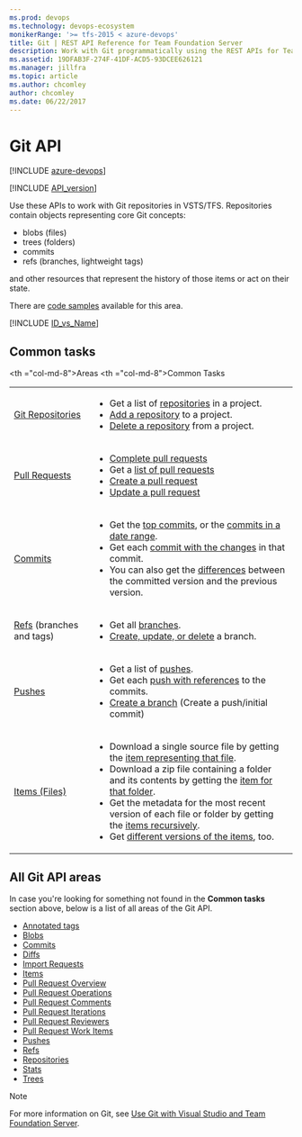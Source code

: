 ```yaml
---
ms.prod: devops
ms.technology: devops-ecosystem
monikerRange: '>= tfs-2015 < azure-devops'
title: Git | REST API Reference for Team Foundation Server
description: Work with Git programmatically using the REST APIs for Team Foundation Server.
ms.assetid: 19DFAB3F-274F-41DF-ACD5-93DCEE626121
ms.manager: jillfra
ms.topic: article
ms.author: chcomley
author: chcomley
ms.date: 06/22/2017
---
```


# Git API

[!INCLUDE [azure-devops](../_data/azure-devops-message.md)]

[!INCLUDE [API_version](../_data/version.md)]

Use these APIs to work with Git repositories in VSTS/TFS.
Repositories contain objects representing core Git concepts:

- blobs (files)
- trees (folders)
- commits
- refs (branches, lightweight tags)

and other resources that represent the history of those items or act on their state.

There are [code samples](https://github.com/Microsoft/vsts-dotnet-samples/blob/master/ClientLibrary/Snippets/Microsoft.TeamServices.Samples.Client/Git) available for this area.

[!INCLUDE [ID_vs_Name](_data/id_or_name.md)]

## Common tasks
<table class="table table-striped; centered-table">
<thead class="thead-inverse">
    <tr>
        &lt;th =&quot;col-md-8&quot;&gt;Areas</th>
        &lt;th =&quot;col-md-8&quot;&gt;Common Tasks</th>
    </tr>
</thead>
<tbody>
    <tr>
        <td>
            <a href="./repositories.md" data-raw-source="[Git Repositories](./repositories.md)">Git Repositories</a>
        </td>
        <td>
            <ul><li>Get a list of <a href="./repositories.md#inateamproject" data-raw-source="[repositories](./repositories.md#inateamproject)">repositories</a> in a project.</li>
            <li><a href="./repositories.md#createarepository" data-raw-source="[Add a repository](./repositories.md#createarepository)">Add a repository</a> to a project.</li>
            <li><a href="./repositories.md#deletearepository" data-raw-source="[Delete a repository](./repositories.md#deletearepository)">Delete a repository</a> from a project.</li>
            </ul>
        </td>
    </tr>
    <tr>
        <td>
            <a href="./pull-requests/pull-requests.md" data-raw-source="[Pull Requests](./pull-requests/pull-requests.md)">Pull Requests</a>
        </td>
        <td>
            <ul><li><a href="./pull-requests/pull-requests.md#create-a-pull-request" data-raw-source="[Complete pull requests](./pull-requests/pull-requests.md#create-a-pull-request)">Complete pull requests</a></li>
            <li>Get a <a href="./pull-requests/pull-requests.md#get-a-list-of-pull-requests-in-the-repository" data-raw-source="[list of pull requests](./pull-requests/pull-requests.md#get-a-list-of-pull-requests-in-the-repository)">list of pull requests</a></li>
            <li><a href="./pull-requests/pull-requests.md#create-a-pull-request" data-raw-source="[Create a pull request](./pull-requests/pull-requests.md#create-a-pull-request)">Create a pull request</a></li>
            <li><a href="./pull-requests/pull-requests.md#update-a-pull-request" data-raw-source="[Update a pull request](./pull-requests/pull-requests.md#update-a-pull-request)">Update a pull request</a></li>
            </ul>
        </td>
    </tr>
    <tr>
        <td>
            <a href="./commits.md" data-raw-source="[Commits](./commits.md)">Commits</a>
        </td>
        <td>
            <ul><li>Get the <a href="./commits.md#apageatatime" data-raw-source="[top commits](./commits.md#apageatatime)">top commits</a>, or the <a href="./commits.md#inadaterange" data-raw-source="[commits in a date range](./commits.md#inadaterange)">commits in a date range</a>.</li>
            <li>Get each <a href="./commits.md#withchangeditems" data-raw-source="[commit with the changes](./commits.md#withchangeditems)">commit with the changes</a> in that commit.</li>
            <li>You can also get the <a href="./diffs.md" data-raw-source="[differences](./diffs.md)">differences</a> between the committed version and the previous version.</li>
            </ul>
        </td>
    </tr>
    <tr>
        <td>
            <a href="./refs.md" data-raw-source="[Refs](./refs.md)">Refs</a> (branches and tags)
        </td>
        <td>
            <ul><li>Get all <a href="./refs.md#just-branches" data-raw-source="[branches](./refs.md#just-branches)">branches</a>.</li>
            <li><a href="./refs.md#modify-one-or-more-refs" data-raw-source="[Create, update, or delete](./refs.md#modify-one-or-more-refs)">Create, update, or delete</a> a branch.</li>
            </ul>
        </td>
    </tr>
    <tr>
        <td>
            <a href="./pushes.md" data-raw-source="[Pushes](./pushes.md)">Pushes</a>
        </td>
        <td>
            <ul><li>Get a list of <a href="./pushes.md" data-raw-source="[pushes](./pushes.md)">pushes</a>.</li>
            <li>Get each <a href="./pushes.md#withreferences" data-raw-source="[push with references](./pushes.md#withreferences)">push with references</a> to the commits.
            <li><a href="./pushes.md#create-a-push" data-raw-source="[Create a branch](./pushes.md#create-a-push)">Create a branch</a> (Create a push/initial commit)</li>
            </ul>
        </td>
    </tr>
    <tr>
        <td>
            <a href="./items.md" data-raw-source="[Items (Files)](./items.md)">Items (Files)</a>
        </td>
        <td>
            <ul><li>Download a single source file by getting the <a href="./items.md#streamafile" data-raw-source="[item representing that file](./items.md#streamafile)">item representing that file</a>.</li>
            <li>Download a zip file containing a folder and its contents by getting the <a href="./items.md#zipafolder" data-raw-source="[item for that folder](./items.md#zipafolder)">item for that folder</a>.</li>
            <li>Get the metadata for the most recent version of each file or folder by getting the <a href="./items.md#afolderanditschildren" data-raw-source="[items recursively](./items.md#afolderanditschildren)">items recursively</a>.</li>
            <li>Get <a href="./items.md#getaspecificversion" data-raw-source="[different versions of the items](./items.md#getaspecificversion)">different versions of the items</a>, too.</li>
            </ul>
        </td>
    </tr>
</tbody>
</table>

## All Git API areas
In case you're looking for something not found in the **Common tasks** section above, below is a list of all areas of the Git API.

* [Annotated tags](./annotatedTags.md)
* [Blobs](./blobs.md)
* [Commits](./commits.md)
* [Diffs](./diffs.md)
* [Import Requests](./import-requests.md)
* [Items](./items.md)
* [Pull Request Overview](./pull-requests/overview.md)
* [Pull Request Operations](./pull-requests/pull-requests.md)
* [Pull Request Comments](./pull-requests/threads.md)
* [Pull Request Iterations](./pull-requests/iterations.md)
* [Pull Request Reviewers](./pull-requests/reviewers.md)
* [Pull Request Work Items](./pull-requests/work-items.md)
* [Pushes](./pushes.md)
* [Refs](./refs.md)
* [Repositories](./repositories.md)
* [Stats](./stats.md)
* [Trees](./trees.md)

>[!NOTE]
>For more information on Git, see [Use Git with Visual Studio and Team Foundation Server](https://visualstudio.microsoft.com/docs/repos/git/overview).

